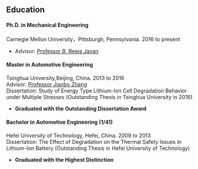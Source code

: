 <section class="thirteen columns" markdown="1">

# Education

#### Ph.D. in Mechanical Engineering
Carnegie Mellon University，Pittsburgh, Pennsylvania. 2016 to present  
- Advisor: [Professor B. Reeja Jayan](http://jayanlab.com/)  



#### Master in Automotive Engineering
Tsinghua University,Beijing, China. 2013 to 2016  
Advisor: [Professor Jianbo Zhang](http://thueps.org/html/en/)  
Dissertation: Study of Energy Type Lithium-Ion Cell Degradation Behavior under Multiple Stresses (Outstanding Thesis in Tsinghua University in 2016)  
- **Graduated with the Outstanding Dissertation Award**  

#### Bachelor in Automotive Engineering (1/41)
Hefei University of Technology, Hefei, China. 2009 to 2013  
Dissertation: The Effect of Degradation on the Thermal Safety Issues in Lithium-Ion Battery (Outstanding Thesis in Hefei University of Technology)  
- **Graduated with the Highest Distinction**  